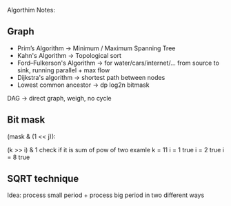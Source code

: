 Algorthim Notes: 

## Graph
- Prim’s Algorithm -> Minimum / Maximum Spanning Tree
- Kahn's Algorithm -> Topological sort
- Ford–Fulkerson's Algorithm -> for water/cars/internet/... from source to sink, running parallel + max flow 
- Dijkstra's algorithm -> shortest path between nodes 
- Lowest common ancestor -> dp log2n bitmask 


DAG -> direct graph, weigh, no cycle 

## Bit mask
(mask & (1 << j)): 

(k >> i) & 1 check if it is sum of pow of two examle 
k = 11 
i = 1 true
i = 2 true 
i = 8 true


## SQRT technique 
Idea: process small period + process big period in two different ways 


